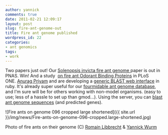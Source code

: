 ```yaml
---
author: yannick
comments: true
date: 2011-02-21 12:09:17
layout: post
slug: fire-ant-genome-out
title: Fire ant genome published
wordpress_id: 22
categories:
- ant genomics
tags:
- work
---
```


Two papers just out! Our [Solenopsis invicta fire ant genome ](http://www.pnas.org/cgi/doi/10.1073/pnas.1009690108) paper is out in PNAS. Win! And a study  [on fire ant Odorant Binding Proteins](http://www.plosone.org/article/info:doi/10.1371/journal.pone.0016289) in PLoS ONE. [Anurag Priyam](http://yeban.in) and are developing a [generic BLAST web interface](http://www.sequenceserver.com) in ruby. It's already super useful for our [fourmidable ant genome database](http://www.antgenomes.org), and I'm sure will be for others working with non-model organisms. (easy to use; less of a hassle to set up than gmod...). Using the server, you can [blast ant genome sequences](http://www.antgenomes.org/blast) (and predicted genes).




![Fire ants on genome 096 cropped large shortened]({{ site.url }}/img/news/Fire-ants-on-genome-096-cropped.large-shortened.jpg)




Photo of fire ants on their genome (C) [Romain Libbrecht](http://www.unil.ch/dee/page50472_en.html) & [Yannick Wurm](http://www.sbcs.qmul.ac.uk/staff/yannickwurm.html)

